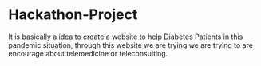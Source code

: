 # Hackathon-Project
It is basically a idea to create a website to help Diabetes Patients in this pandemic situation, through this website we are trying  we are trying to  are encourage about telemedicine or teleconsulting.
